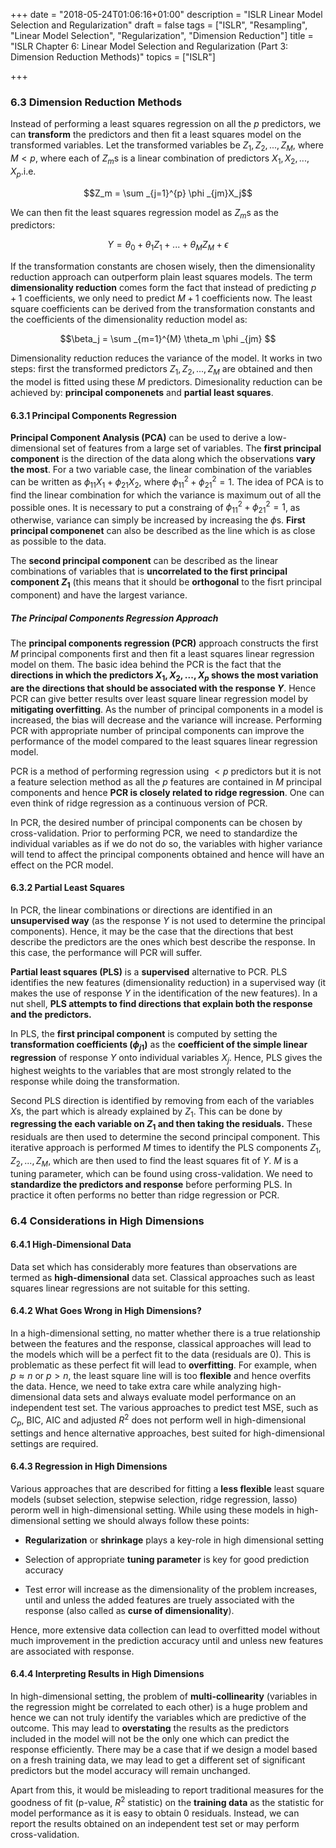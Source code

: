 +++
date = "2018-05-24T01:06:16+01:00"
description = "ISLR Linear Model Selection and Regularization"
draft = false
tags = ["ISLR", "Resampling", "Linear Model Selection", "Regularization", "Dimension Reduction"]
title = "ISLR Chapter 6: Linear Model Selection and Regularization (Part 3: Dimension Reduction Methods)"
topics = ["ISLR"]

+++

### 6.3 Dimension Reduction Methods

Instead of performing a least squares regression on all the $p$ predictors, we can <b>transform</b> the predictors and then fit a least squares model on the transformed variables. Let the transformed variables be $Z_1, Z_2, ..., Z_M$, where $M < p$, where each of $Z_m$s is a linear combination of predictors $X_1, X_2, ..., X_p$.i.e.

$$Z_m = \sum _{j=1}^{p} \phi _{jm}X_j$$

We can then fit the least squares regression model as $Z_m$s as the predictors:

$$Y = \theta_0 + \theta_1 Z_1 + ... + \theta_M Z_M + \epsilon$$

If the transformation constants are chosen wisely, then the dimensionality reduction approach can outperform plain least squares models. The term <b>dimensionality reduction</b> comes form the fact that instead of predicting $p+1$ coefficients, we only need to predict $M+1$ coefficients now. The least square coefficients can be derived from the transformation constants and the coefficients of the dimensionality reduction model as:

$$\beta_j = \sum _{m=1}^{M} \theta_m \phi _{jm} $$

Dimensionality reduction reduces the variance of the model. It works in two steps: first the transformed predictors $Z_1, Z_2, ... , Z_M$ are obtained and then the model is fitted using these $M$ predictors. Dimesionality reduction can be achieved by: <b>principal componenets</b> and <b>partial least squares</b>.

#### 6.3.1 Principal Components Regression

<b>Principal Component Analysis (PCA)</b> can be used to derive a low-dimensional set of features from a large set of variables. The <b>first principal component</b> is the direction of the data along which the observations <b>vary the most</b>. For a two variable case, the linear combination of the variables can be written as $\phi _{11} X_1 + \phi _{21} X_2$, where $\phi _{11}^2 + \phi _{21}^2 = 1$. The idea of PCA is to find the linear combination for which the variance is maximum out of all the possible ones. It is necessary to put a constraing of $\phi _{11}^2 + \phi _{21}^2 = 1$, as otherwise, variance can simply be increased by increasing the $\phi$s. <b>First principal componenet</b> can also be described as the line which is as close as possible to the data.

The <b>second principal component</b> can be described as the linear combinations of variables that is <b>uncorrelated to the first principal component $Z_1$</b> (this means that it should be <b>orthogonal</b> to the fisrt principal component) and have the largest variance.

##### The Principal Components Regression Approach

The <b>principal components regression (PCR)</b> approach constructs the first $M$ principal components first and then fit a least squares linear regression model on them. The basic idea behind the PCR is the fact that the <b>directions in which the predictors $X_1, X_2, ..., X_p$ shows the most variation are the directions that should be associated with the response $Y$</b>. Hence PCR can give better results over least square linear regression model by <b>mitigating overfitting</b>. As the number of principal components in a model is increased, the bias will decrease and the variance will increase. Performing PCR with appropriate number of principal components can improve the performance of the model compared to the least squares linear regression model.

PCR is a method of performing regression using $< p$ predictors but it is not a feature selection method as all the $p$ features are contained in $M$ principal components and hence <b>PCR is closely related to ridge regression</b>. One can even think of ridge regression as a continuous version of PCR.

In PCR, the desired number of principal components can be chosen by cross-validation. Prior to performing PCR, we need to standardize the individual variables as if we do not do so, the variables with higher variance will tend to affect the principal components obtained and hence will have an effect on the PCR model.

#### 6.3.2 Partial Least Squares

In PCR, the linear combinations or directions are identified in an <b>unsupervised way</b> (as the response $Y$ is not used to determine the principal components). Hence, it may be the case that the directions that best describe the predictors are the ones which best describe the response. In this case, the performance will PCR will suffer.

<b>Partial least squares (PLS)</b> is a <b>supervised</b> alternative to PCR. PLS identifies the new features (dimensionality reduction) in a supervised way (it makes the use of response $Y$ in the identification of the new features). In a nut shell, <b>PLS attempts to find directions that explain both the response and the predictors.</b>

In PLS, the <b>first principal component</b> is computed by setting the <b>transformation coefficients ($\phi _{j1}$)</b> as the <b>coefficient of the simple linear regression</b> of response $Y$ onto individual variables $X_j$. Hence, PLS gives the highest weights to the variables that are most strongly related to the response while doing the transformation.

Second PLS direction is identified by removing from each of the variables $X$s, the part which is already explained by $Z_1$. This can be done by <b>regressing the each variable on $Z_1$ and then taking the residuals.</b> These residuals are then used to determine the second principal component. This iterative approach is performed $M$ times to identify the PLS components $Z_1, Z_2, ..., Z_M$, which are then used to find the least squares fit of $Y$. $M$ is a tuning parameter, which can be found using cross-validation. We need to <b>standardize the predictors and response</b> before performing PLS. In practice it often performs no better than ridge regression or PCR.

### 6.4 Considerations in High Dimensions
#### 6.4.1 High-Dimensional Data

Data set which has considerably more features than observations are termed as <b>high-dimensional</b> data set. Classical approaches such as least squares linear regressions are not suitable for this setting.

#### 6.4.2 What Goes Wrong in High Dimensions?

In a high-dimensional setting, no matter whether there is a true relationship between the features and the response, classical approaches will lead to the models which will be a perfect fit to the data (residuals are 0). This is problematic as these perfect fit will lead to <b>overfitting</b>. For example, when $p \approx n$ or $p > n$, the least square line will is too <b>flexible</b> and hence overfits the data. Hence, we need to take extra care while analyzing high-dimensional data sets and always evaluate model performance on an independent test set. The various approaches to predict test MSE, such as $C_p$, BIC, AIC and adjusted $R^2$ does not perform well in high-dimensional settings and hence alternative approaches, best suited for high-dimensional settings are required.

#### 6.4.3 Regression in High Dimensions

Various approaches that are described for fitting a <b>less flexible</b> least square models (subset selection, stepwise selection, ridge regression, lasso) perorm well in high-dimensional setting. While using these models in high-dimensional setting we should always follow these points:

 - <b>Regularization</b> or <b>shrinkage</b> plays a key-role in high dimensional setting


 - Selection of appropriate <b>tuning parameter</b> is key for good prediction accuracy


 - Test error will increase as the dimensionality of the problem increases, until and unless the added features are truely associated with the response (also called as <b>curse of dimensionality</b>).

Hence, more extensive data collection can lead to overfitted model without much improvement in the prediction accuracy until and unless new features are associated with response.

#### 6.4.4 Interpreting Results in High Dimensions

In high-dimensional setting, the problem of <b>multi-collinearity</b> (variables in the regression might be correlated to each other) is a huge problem and hence we can not truly identify the variables which are predictive of the outcome. This may lead to <b>overstating</b> the results as the predictors included in the model will not be the only one which can predict the response efficiently. There may be a case that if we design a model based on a fresh training data, we may lead to get a different set of significant predictors but the model accuracy will remain unchanged.

Apart from this, it would be misleading to report traditional measures for the goodness of fit (p-value, $R^2$ statistic) on the <b>training data</b> as the statistic for model performance as it is easy to obtain 0 residuals. Instead, we can report the results obtained on an independent test set or may perform cross-validation.

